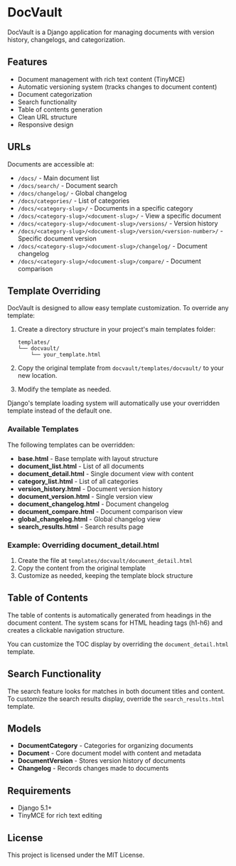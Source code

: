 # DocVault

DocVault is a Django application for managing documents with version history, changelogs, and categorization.

## Features

- Document management with rich text content (TinyMCE)
- Automatic versioning system (tracks changes to document content)
- Document categorization
- Search functionality
- Table of contents generation
- Clean URL structure
- Responsive design

## URLs

Documents are accessible at:
- `/docs/` - Main document list
- `/docs/search/` - Document search
- `/docs/changelog/` - Global changelog
- `/docs/categories/` - List of categories
- `/docs/<category-slug>/` - Documents in a specific category
- `/docs/<category-slug>/<document-slug>/` - View a specific document
- `/docs/<category-slug>/<document-slug>/versions/` - Version history
- `/docs/<category-slug>/<document-slug>/version/<version-number>/` - Specific document version
- `/docs/<category-slug>/<document-slug>/changelog/` - Document changelog
- `/docs/<category-slug>/<document-slug>/compare/` - Document comparison

## Template Overriding

DocVault is designed to allow easy template customization. To override any template:

1. Create a directory structure in your project's main templates folder:
   ```
   templates/
   └── docvault/
       └── your_template.html
   ```

2. Copy the original template from `docvault/templates/docvault/` to your new location.

3. Modify the template as needed.

Django's template loading system will automatically use your overridden template instead of the default one.

### Available Templates

The following templates can be overridden:

- **base.html** - Base template with layout structure
- **document_list.html** - List of all documents
- **document_detail.html** - Single document view with content
- **category_list.html** - List of all categories
- **version_history.html** - Document version history
- **document_version.html** - Single version view
- **document_changelog.html** - Document changelog
- **document_compare.html** - Document comparison view
- **global_changelog.html** - Global changelog view
- **search_results.html** - Search results page

### Example: Overriding document_detail.html

1. Create the file at `templates/docvault/document_detail.html`
2. Copy the content from the original template
3. Customize as needed, keeping the template block structure

## Table of Contents

The table of contents is automatically generated from headings in the document content.
The system scans for HTML heading tags (h1-h6) and creates a clickable navigation structure.

You can customize the TOC display by overriding the `document_detail.html` template.

## Search Functionality

The search feature looks for matches in both document titles and content.
To customize the search results display, override the `search_results.html` template.

## Models

- **DocumentCategory** - Categories for organizing documents
- **Document** - Core document model with content and metadata
- **DocumentVersion** - Stores version history of documents
- **Changelog** - Records changes made to documents

## Requirements

- Django 5.1+
- TinyMCE for rich text editing

## License

This project is licensed under the MIT License.
